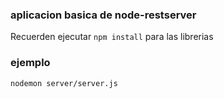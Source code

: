 ### aplicacion basica de node-restserver
Recuerden ejecutar ```npm install``` para las librerias

### ejemplo

```
nodemon server/server.js